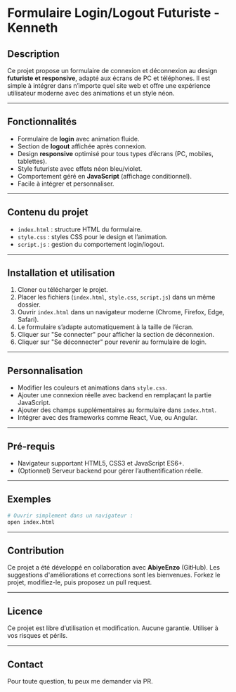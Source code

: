 

# Formulaire Login/Logout Futuriste - Kenneth

## Description

Ce projet propose un formulaire de connexion et déconnexion au design **futuriste et responsive**, adapté aux écrans de PC et téléphones. Il est simple à intégrer dans n’importe quel site web et offre une expérience utilisateur moderne avec des animations et un style néon.

---

## Fonctionnalités

* Formulaire de **login** avec animation fluide.
* Section de **logout** affichée après connexion.
* Design **responsive** optimisé pour tous types d’écrans (PC, mobiles, tablettes).
* Style futuriste avec effets néon bleu/violet.
* Comportement géré en **JavaScript** (affichage conditionnel).
* Facile à intégrer et personnaliser.

---

## Contenu du projet

* `index.html` : structure HTML du formulaire.
* `style.css` : styles CSS pour le design et l’animation.
* `script.js` : gestion du comportement login/logout.

---

## Installation et utilisation

1. Cloner ou télécharger le projet.
2. Placer les fichiers (`index.html`, `style.css`, `script.js`) dans un même dossier.
3. Ouvrir `index.html` dans un navigateur moderne (Chrome, Firefox, Edge, Safari).
4. Le formulaire s’adapte automatiquement à la taille de l’écran.
5. Cliquer sur "Se connecter" pour afficher la section de déconnexion.
6. Cliquer sur "Se déconnecter" pour revenir au formulaire de login.

---

## Personnalisation

* Modifier les couleurs et animations dans `style.css`.
* Ajouter une connexion réelle avec backend en remplaçant la partie JavaScript.
* Ajouter des champs supplémentaires au formulaire dans `index.html`.
* Intégrer avec des frameworks comme React, Vue, ou Angular.

---

## Pré-requis

* Navigateur supportant HTML5, CSS3 et JavaScript ES6+.
* (Optionnel) Serveur backend pour gérer l’authentification réelle.

---

## Exemples

```bash
# Ouvrir simplement dans un navigateur :
open index.html
```

---

## Contribution

Ce projet a été développé en collaboration avec **AbiyeEnzo** (GitHub).
Les suggestions d'améliorations et corrections sont les bienvenues.
Forkez le projet, modifiez-le, puis proposez un pull request.

---

## Licence

Ce projet est libre d’utilisation et modification.
Aucune garantie. Utiliser à vos risques et périls.

---

## Contact

Pour toute question, tu peux me demander via PR.


